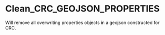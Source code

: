 # Clean_CRC_GEOJSON_PROPERTIES
Will remove all overwriting properties objects in a geojson constructed for CRC.
